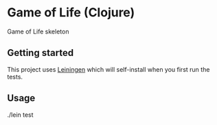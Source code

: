 # Game of Life (Clojure)

Game of Life skeleton

## Getting started

This project uses [Leiningen](http://leiningen.org/) which will self-install when you first run the tests.

## Usage

./lein test
